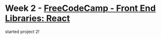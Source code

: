 # Week 2 - [FreeCodeCamp - Front End Libraries: React](https://learn.freecodecamp.org/front-end-libraries/react/)
started project 2!

